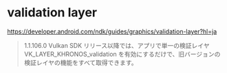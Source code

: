 # validation layer

https://developer.android.com/ndk/guides/graphics/validation-layer?hl=ja

> 1.1.106.0 Vulkan SDK リリース以降では、アプリで単一の検証レイヤ VK_LAYER_KHRONOS_validation を有効にするだけで、旧バージョンの検証レイヤの機能をすべて取得できます。




